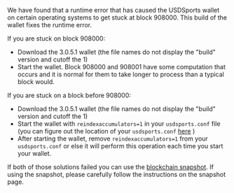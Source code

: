 We have found that a runtime error that has caused the USDSports wallet on certain operating systems to get stuck at block 908000. This build of the wallet fixes the runtime error.

If you are stuck on block 908000:
- Download the 3.0.5.1 wallet (the file names do not display the "build" version and cutoff the 1)
- Start the wallet. Block 908000 and 908001 have some computation that occurs and it is normal for them to take longer to process than a typical block would.

If you are stuck on a block before 908000:
- Download the 3.0.5.1 wallet (the file names do not display the "build" version and cutoff the 1)
- Start the wallet with `reindexaccumulators=1` in your `usdsports.conf` file (you can figure out the location of your `usdsports.conf` [here](https://usdsports.freshdesk.com/support/solutions/articles/30000004664-where-are-my-wallet-dat-blockchain-and-configuration-conf-files-located-) )
- After starting the wallet, remove `reindexaccumulators=1` from your `usdsports.conf` or else it will perform this operation each time you start your wallet.

If both of those solutions failed you can use the [blockchain snapshot](http://178.254.23.111/~pub/USDSports/Daily-Snapshots-Html/USDSports-Daily-Snapshots.html). If using the snapshot, please carefully follow the instructions on the snapshot page.
